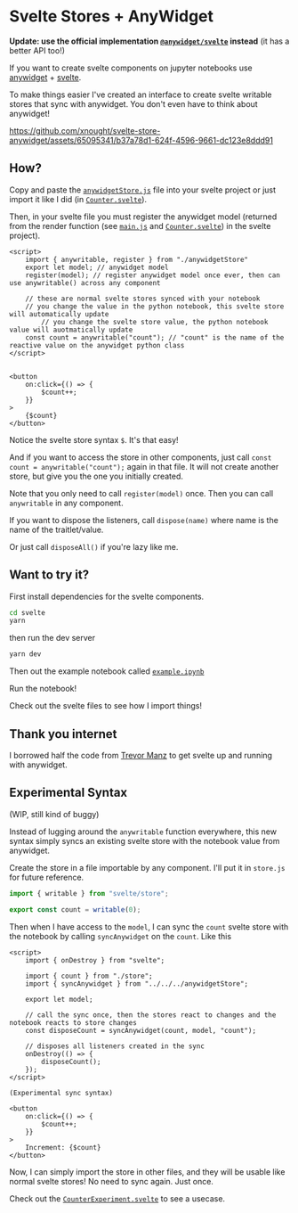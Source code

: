 # Svelte Stores + AnyWidget

**Update: use the official implementation [`@anywidget/svelte`](https://www.npmjs.com/package/@anywidget/svelte) instead** (it has a better API too!)

If you want to create svelte components on jupyter notebooks use [anywidget](https://anywidget.dev/) + [svelte](https://svelte.dev/).

To make things easier I've created an interface to create svelte writable stores that sync with anywidget. You don't even have to think about anywidget!

https://github.com/xnought/svelte-store-anywidget/assets/65095341/b37a78d1-624f-4596-9661-dc123e8ddd91

## How?

Copy and paste the [`anywidgetStore.js`](anywidgetStore.js) file into your svelte project or just import it like I did (in [`Counter.svelte`](svelte/src/Counter.svelte)).

Then, in your svelte file you must register the anywidget model (returned from the render function (see [`main.js`](svelte/src/main.js) and [`Counter.svelte`](svelte/src/Counter.svelte)) in the svelte project).

```svelte
<script>
	import { anywritable, register } from "./anywidgetStore"
	export let model; // anywidget model
	register(model); // register anywidget model once ever, then can use anywritable() across any component

	// these are normal svelte stores synced with your notebook
	// you change the value in the python notebook, this svelte store will automatically update
        // you change the svelte store value, the python notebook value will auotmatically update
	const count = anywritable("count"); // "count" is the name of the reactive value on the anywidget python class
</script>


<button
	on:click={() => {
		$count++;
	}}
>
	{$count}
</button>
```

Notice the svelte store syntax `$`. It's that easy!

And if you want to access the store in other components, just call
`const count = anywritable("count");` again in that file. It will not create another store, but give you the one you initially created.

Note that you only need to call `register(model)` once. Then you can call `anywritable` in any component.

If you want to dispose the listeners, call `dispose(name)` where name is the name of the traitlet/value.

Or just call `disposeAll()` if you're lazy like me.

## Want to try it?

First install dependencies for the svelte components.

```bash
cd svelte
yarn
```

then run the dev server

```bash
yarn dev
```

Then out the example notebook called [`example.ipynb`](example.ipynb)

Run the notebook!

Check out the svelte files to see how I import things!

## Thank you internet

I borrowed half the code from [Trevor Manz](https://gist.github.com/manzt/af46972d7a0a8e870f5228da66c52891) to get svelte up and running with anywidget.

## Experimental Syntax

(WIP, still kind of buggy)

Instead of lugging around the `anywritable` function everywhere, this new syntax simply syncs an existing svelte store with the notebook value from anywidget.

Create the store in a file importable by any component. I'll put it in `store.js` for future reference.

```js
import { writable } from "svelte/store";

export const count = writable(0);
```

Then when I have access to the `model`, I can sync the `count` svelte store with the notebook by calling `syncAnywidget` on the `count`. Like this

```svelte
<script>
	import { onDestroy } from "svelte";

	import { count } from "./store";
	import { syncAnywidget } from "../../../anywidgetStore";

	export let model;

	// call the sync once, then the stores react to changes and the notebook reacts to store changes
	const disposeCount = syncAnywidget(count, model, "count");

	// disposes all listeners created in the sync
	onDestroy(() => {
		disposeCount();
	});
</script>

(Experimental sync syntax)

<button
	on:click={() => {
		$count++;
	}}
>
	Increment: {$count}
</button>
```

Now, I can simply import the store in other files, and they will be usable like normal svelte stores! No need to sync again. Just once.

Check out the [`CounterExperiment.svelte`](./svelte/src/experiment/CounterExperiment.svelte) to see a usecase.

